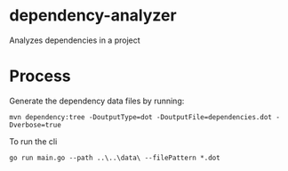 # dependency-analyzer
Analyzes dependencies in a project

# Process
Generate the dependency data files by running:
```shell
mvn dependency:tree -DoutputType=dot -DoutputFile=dependencies.dot -Dverbose=true
```

To run the cli
```shell
go run main.go --path ..\..\data\ --filePattern *.dot
```